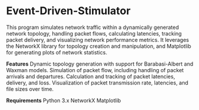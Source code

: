 # Event-Driven-Stimulator
This program simulates network traffic within a dynamically generated network topology, handling packet flows, calculating latencies, tracking packet delivery, and visualizing network performance metrics. It leverages the NetworkX library for topology creation and manipulation, and Matplotlib for generating plots of network statistics.

**Features**
Dynamic topology generation with support for Barabasi-Albert and Waxman models.
Simulation of packet flow, including handling of packet arrivals and departures.
Calculation and tracking of packet latencies, delivery, and loss.
Visualization of packet transmission rate, latencies, and file sizes over time.

**Requirements**
Python 3.x
NetworkX
Matplotlib
